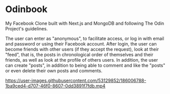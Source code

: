 # Odinbook
My Facebook Clone built with Next.js and MongoDB and following The Odin Project's guidelines.

The user can enter as "anonymous", to facilitate access, or log in with email and password or using their Facebook account. After login, the user can become friends with other users (if they accept the request), look at their "feed", that is, the posts in chronological order of themselves and their friends, as well as look at the profile of others users. In addition, the user can create "posts", in addition to being able to comment and like the "posts" or even delete their own posts and comments.

https://user-images.githubusercontent.com/53129852/186006788-1ba9ced4-d707-46f0-8607-0dd3891f7fdb.mp4



